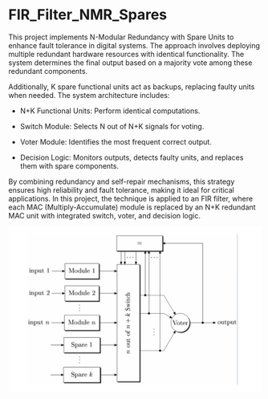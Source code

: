 # FIR_Filter_NMR_Spares

This project implements N-Modular Redundancy with Spare Units to enhance fault tolerance in digital systems. The approach involves deploying multiple redundant hardware resources with identical functionality. The system determines the final output based on a majority vote among these redundant components.

Additionally, K spare functional units act as backups, replacing faulty units when needed. The system architecture includes:

- N+K Functional Units: Perform identical computations.

- Switch Module: Selects N out of N+K signals for voting.

- Voter Module: Identifies the most frequent correct output.

- Decision Logic: Monitors outputs, detects faulty units, and replaces them with spare components.

By combining redundancy and self-repair mechanisms, this strategy ensures high reliability and fault tolerance, making it ideal for critical applications. In this project, the technique is applied to an FIR filter, where each MAC (Multiply-Accumulate) module is replaced by an N+K redundant MAC unit with integrated switch, voter, and decision logic.

![Description](images/diagram.png)

